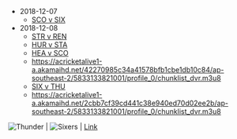* 2018-12-07
  * [SCO v SIX](https://acricketalive1-a.akamaihd.net/42270985c34a41578bfb1cbe1db10c84/ap-southeast-2/5833133821001/profile_0/chunklist_dvr.m3u8)
* 2018-12-08 
  * [STR v REN](https://acricketalive1-a.akamaihd.net/b26cb3b986644acaad160b54f0845f17/ap-southeast-2/5833133821001/profile_0/chunklist_dvr.m3u8)
  * [HUR v STA](https://acricketalive1-a.akamaihd.net/ccf21aa67b3942d5850a02f1acc35dd3/ap-southeast-2/5833133821001/profile_0/chunklist_dvr.m3u8)
  * [HEA v SCO](https://cricketwbbltemp-a.akamaihd.net/42270985c34a41578bfb1cbe1db10c84/ap-southeast-2/5833133821001/profile_0/chunklist_dvr.m3u8)
  * https://acricketalive1-a.akamaihd.net/42270985c34a41578bfb1cbe1db10c84/ap-southeast-2/5833133821001/profile_0/chunklist_dvr.m3u8
  * [SIX v THU](https://cricketwbbltemp-a.akamaihd.net/2cbb7cf39cd441c38e940ed70d02ee2b/ap-southeast-2/5833133821001/profile_0/chunklist_dvr.m3u8)
  * https://acricketalive1-a.akamaihd.net/2cbb7cf39cd441c38e940ed70d02ee2b/ap-southeast-2/5833133821001/profile_0/chunklist_dvr.m3u8

![Thunder](https://www.cricket.com.au/-/media/Logos/Teams/BBL/Sydney%20Thunder.ashx?mw=30) | ![Sixers](https://www.cricket.com.au/-/media/Logos/Teams/BBL/Sydney%20Sixers.ashx?mw=30) | [Link](https://acricketalive1-a.akamaihd.net/2cbb7cf39cd441c38e940ed70d02ee2b/ap-southeast-2/5833133821001/profile_0/chunklist_dvr.m3u8)
